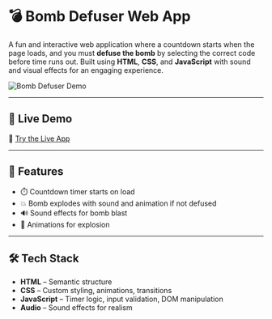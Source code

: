 # 💣 Bomb Defuser Web App

A fun and interactive web application where a countdown starts when the page loads, and you must **defuse the bomb** by selecting the correct code before time runs out. Built using **HTML**, **CSS**, and **JavaScript** with sound and visual effects for an engaging experience.

![Bomb Defuser Demo](https://sandeepmothe.github.io/Dynamic-Web-Applications/Bomb-Defuser/assets/BombDefuser.gif)

---

## 🚀 Live Demo

🔗 [Try the Live App](https://sandeepmothe.github.io/Dynamic-Web-Applications/Bomb-Defuser/bomb_defuser.html)

---

## 🧩 Features

- ⏱️ Countdown timer starts on load
- 💥 Bomb explodes with sound and animation if not defused
- 🔊 Sound effects for bomb blast
- 🎨 Animations for explosion

---

## 🛠️ Tech Stack

- **HTML** – Semantic structure
- **CSS** – Custom styling, animations, transitions
- **JavaScript** – Timer logic, input validation, DOM manipulation
- **Audio** – Sound effects for realism


